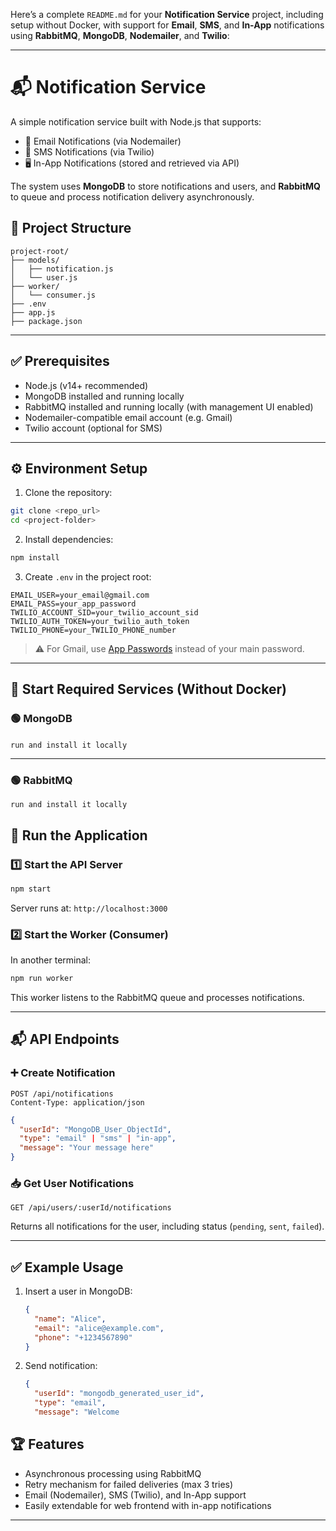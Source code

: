 Here’s a complete `README.md` for your **Notification Service** project, including setup without Docker, with support for **Email**, **SMS**, and **In-App** notifications using **RabbitMQ**, **MongoDB**, **Nodemailer**, and **Twilio**:

---


# 📬 Notification Service

A simple notification service built with Node.js that supports:

- 📧 Email Notifications (via Nodemailer)
- 📱 SMS Notifications (via Twilio)
- 🖥️ In-App Notifications (stored and retrieved via API)

The system uses **MongoDB** to store notifications and users, and **RabbitMQ** to queue and process notification delivery asynchronously.



## 📁 Project Structure

```
project-root/
├── models/
│   ├── notification.js
│   └── user.js
├── worker/
│   └── consumer.js
├── .env
├── app.js
├── package.json
```
---

## ✅ Prerequisites

- Node.js (v14+ recommended)
- MongoDB installed and running locally
- RabbitMQ installed and running locally (with management UI enabled)
- Nodemailer-compatible email account (e.g. Gmail)
- Twilio account (optional for SMS)

---

## ⚙️ Environment Setup

1. Clone the repository:

```bash
git clone <repo_url>
cd <project-folder>
```

2. Install dependencies:

```bash
npm install
```

3. Create `.env` in the project root:

```env
EMAIL_USER=your_email@gmail.com
EMAIL_PASS=your_app_password
TWILIO_ACCOUNT_SID=your_twilio_account_sid
TWILIO_AUTH_TOKEN=your_twilio_auth_token
TWILIO_PHONE=your_TWILIO_PHONE_number
```

> ⚠️ For Gmail, use [App Passwords](https://support.google.com/accounts/answer/185833) instead of your main password.

---

## 🧠 Start Required Services (Without Docker)

### 🟢 MongoDB

#### 
    run and install it locally
---

### 🟢 RabbitMQ

    run and install it locally
## 🚀 Run the Application

### 1️⃣ Start the API Server

```bash
npm start
```

Server runs at: `http://localhost:3000`

### 2️⃣ Start the Worker (Consumer)

In another terminal:

```bash
npm run worker
```

This worker listens to the RabbitMQ queue and processes notifications.

---

## 📬 API Endpoints

### ➕ Create Notification

```http
POST /api/notifications
Content-Type: application/json
```

```json
{
  "userId": "MongoDB_User_ObjectId",
  "type": "email" | "sms" | "in-app",
  "message": "Your message here"
}
```

### 📥 Get User Notifications

```http
GET /api/users/:userId/notifications
```

Returns all notifications for the user, including status (`pending`, `sent`, `failed`).

---

## ✅ Example Usage

1. Insert a user in MongoDB:
   ```json
   {
     "name": "Alice",
     "email": "alice@example.com",
     "phone": "+1234567890"
   }
   ```

2. Send notification:
   ```json
   {
     "userId": "mongodb_generated_user_id",
     "type": "email",
     "message": "Welcome 

## 🏆 Features

- Asynchronous processing using RabbitMQ
- Retry mechanism for failed deliveries (max 3 tries)
- Email (Nodemailer), SMS (Twilio), and In-App support
- Easily extendable for web frontend with in-app notifications

---






